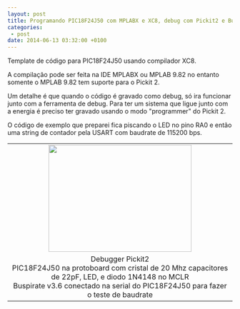 ```yaml
---
layout: post
title: Programando PIC18F24J50 com MPLABX e XC8, debug com Pickit2 e Buspirate
categories:
 - post
date: 2014-06-13 03:32:00 +0100
---
```


<div class="separator" style="clear: both; text-align: center;">
</div>

Template de código para&nbsp;PIC18F24J50 usando compilador XC8.  

  

<a name="more"></a>  

A compilação pode ser feita na IDE MPLABX ou MPLAB 9.82 no entanto somente o MPLAB 9.82 tem suporte para o Pickit 2.  

Um detalhe é que quando o código é gravado como debug, só ira funcionar junto com a ferramenta de debug. Para ter um sistema que ligue junto com a energia é preciso ter gravado usando o modo "programmer" do Pickit 2.  

  

O código de exemplo que preparei fica piscando o LED no pino RA0 e então uma string de contador pela USART com baudrate de 115200 bps.  

  

<table align="center" cellpadding="0" cellspacing="0" class="tr-caption-container" style="margin-left: auto; margin-right: auto; text-align: center;"><tbody>
<tr><td style="text-align: center;"><a href="http://4.bp.blogspot.com/-tgDGtyJ2zig/U5pkiyFTObI/AAAAAAAArr8/DnIGJxO54-Y/s1600/IMG_20140612_233949.jpg" imageanchor="1" style="margin-left: auto; margin-right: auto;"><img border="0" height="240" src="http://4.bp.blogspot.com/-tgDGtyJ2zig/U5pkiyFTObI/AAAAAAAArr8/DnIGJxO54-Y/s1600/IMG_20140612_233949.jpg" width="320"/></a></td></tr>
<tr><td class="tr-caption" style="text-align: center;">Debugger Pickit2<br/>
PIC18F24J50 na protoboard com cristal de 20 Mhz capacitores de 22pF, LED, e diodo 1N4148 no MCLR<br/>
Buspirate v3.6 conectado na serial do PIC18F24J50 para fazer o teste de baudrate</td></tr>
</tbody></table>

  

  

  

  

<script src="https://gist.github.com/murix/00488d2e99c52ac59a01.js"></script>